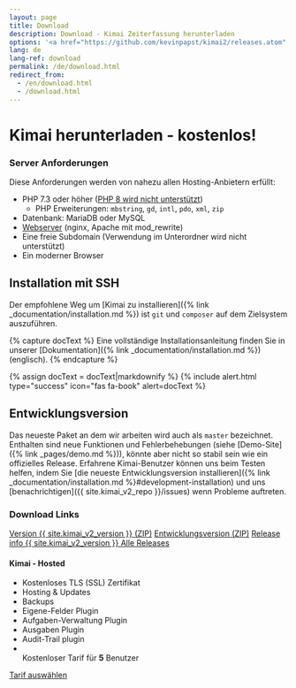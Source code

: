 ```yaml
---
layout: page
title: Download
description: Download - Kimai Zeiterfassung herunterladen
options: '<a href="https://github.com/kevinpapst/kimai2/releases.atom" class="btn btn-option"><i class="fa fa-rss"></i></a>'
lang: de
lang-ref: download
permalink: /de/download.html
redirect_from:
  - /en/download.html
  - /download.html
---
```


# Kimai herunterladen - kostenlos!

<div class="row">
<div class="col-sm-12 col-lg-8" markdown="1">

### Server Anforderungen

Diese Anforderungen werden von nahezu allen Hosting-Anbietern erfüllt:

- PHP 7.3 oder höher ([PHP 8 wird nicht unterstützt](https://github.com/kevinpapst/kimai2/pull/2158))
    - PHP Erweiterungen: `mbstring`, `gd`, `intl`, `pdo`, `xml`, `zip` 
- Datenbank: MariaDB oder MySQL
- [Webserver](https://www.kimai.org/documentation/webserver-configuration.html) (nginx, Apache mit mod_rewrite)
- Eine freie Subdomain (Verwendung im Unterordner wird nicht unterstützt)
- Ein moderner Browser

## Installation mit SSH 

Der empfohlene Weg um [Kimai zu installieren]({% link _documentation/installation.md %}) ist `git` und `composer` auf dem Zielsystem auszuführen.

{% capture docText %}
Eine vollständige Installationsanleitung finden Sie in unserer [Dokumentation]({% link _documentation/installation.md %}) (englisch).
{% endcapture %}

{% assign docText = docText|markdownify %}
{% include alert.html type="success" icon="fas fa-book" alert=docText %}

## Entwicklungsversion

Das neueste Paket an dem wir arbeiten wird auch als `master` bezeichnet. Enthalten sind neue Funktionen 
und Fehlerbehebungen (siehe [Demo-Site]({% link _pages/demo.md %})), könnte aber nicht so stabil sein wie ein offizielles Release.
Erfahrene Kimai-Benutzer können uns beim Testen helfen, indem Sie [die neueste Entwicklungsversion installieren]({% link _documentation/installation.md %}#development-installation) 
und uns [benachrichtigen]({{ site.kimai_v2_repo }}/issues) wenn Probleme auftreten.

### Download Links

<a href="{{ site.kimai_v2_repo }}/archive/{{ site.kimai_v2_version }}.zip" class="btn btn-secondary"><i class="fas fa-download"></i> Version {{ site.kimai_v2_version }} (ZIP)</a>
<a href="{{ site.kimai_v2_repo }}/zipball/master" class="btn btn-secondary"><i class="fas fa-download"></i> Entwicklungsversion (ZIP)</a>
<a href="{{ site.kimai_v2_repo }}/releases/tag/{{ site.kimai_v2_version }}" class="btn btn-secondary"><i class="fab fa-github"></i> Release info {{ site.kimai_v2_version }} </a>
<a href="{{ site.kimai_v2_repo }}/releases" class="btn btn-secondary"><i class="fab fa-github"></i> Alle Releases </a>

</div>
<div class="col-sm-12 col-lg-4">
    <div class="card card-md">
        <div class="card-body text-center">
            <h4>Kimai - Hosted</h4>
            <ul class="list-unstyled lh-lg">
                <li>
                    Kostenloses TLS (SSL) Zertifikat
                    <i class="fas fa-check text-success"></i>
                </li>
                <li>
                    Hosting & Updates
                    <i class="fas fa-check text-success"></i>
                </li>
                <li>
                    Backups
                    <i class="fas fa-check text-success"></i>
                </li>
                <li>
                    Eigene-Felder Plugin
                    <i class="fas fa-check text-success"></i>
                </li>
                <li>
                    Aufgaben-Verwaltung Plugin
                    <i class="fas fa-check text-success"></i>
                </li>
                <li>
                    Ausgaben Plugin
                    <i class="fas fa-check text-success"></i>
                </li>
                <li>
                    Audit-Trail plugin
                    <i class="fas fa-check text-success"></i>
                </li>
                <li>
                    <br>
                    Kostenloser Tarif für <strong>5</strong> Benutzer
                </li>
            </ul>
            <div class="text-center mt-4">
                <a href="https://www.kimai.cloud/de/preise" class="btn btn-primary w-100">Tarif auswählen</a>
            </div>
        </div>
    </div>
</div>
</div>
